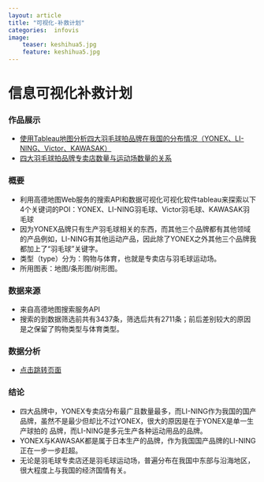 ```yaml
---
layout: article 
title: "可视化-补救计划"
categories:  infovis
image:
    teaser: keshihua5.jpg
    feature: keshihua5.jpg
---
```



# 信息可视化补救计划

### 作品展示

- [使用Tableau地图分析四大羽毛球拍品牌在我国的分布情况（YONEX、LI-NING、Victor、KAWASAK）](https://public.tableau.com/profile/.16607453#!/vizhome/_18794/1)
- [四大羽毛球拍品牌专卖店数量与运动场数量的关系](https://public.tableau.com/profile/.16607453#!/vizhome/_18799/2)

### 概要
- 利用高德地图Web服务的搜索API和数据可视化可视化软件tableau来探索以下4个关键词的POI：YONEX、LI-NING羽毛球、Victor羽毛球、KAWASAK羽毛球
- 因为YONEX品牌只有生产羽毛球相关的东西，而其他三个品牌都有其他领域的产品例如，LI-NING有其他运动产品，因此除了YONEX之外其他三个品牌我都加上了“羽毛球”关键字。
- 类型（type）分为：购物与体育，也就是专卖店与羽毛球运动场。
- 所用图表：地图/条形图/树形图。

### 数据来源
- 来自高德地图搜索服务API
- 搜索的到数据筛选前共有3437条，筛选后共有2711条；前后差别较大的原因是之保留了购物类型与体育类型。

### 数据分析
- <a href="https://github.com/WWWWp/WWWWp.github.io/blob/master/infovis/final/index.html" target="_blank">点击跳转页面</a>

### 结论
- 四大品牌中，YONEX专卖店分布最广且数量最多，而LI-NING作为我国的国产品牌，虽然不是最少但却比不过YONEX，很大的原因是在于YONEX是单一生产球拍的 品牌，而LI-NING是多元生产各种运动用品的品牌。
- YONEX与KAWASAK都是属于日本生产的品牌，作为我国国产品牌的LI-NING正在一步一步赶超。
- 无论是羽毛球专卖店还是羽毛球运动场，普遍分布在我国中东部与沿海地区，很大程度上与我国的经济国情有关。